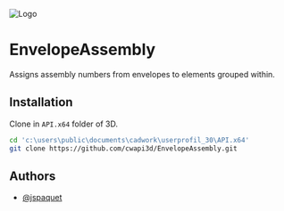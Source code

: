![Logo](https://filehost.cadwork.ca/cadwork_logo.png)

# EnvelopeAssembly

Assigns assembly numbers from envelopes to elements grouped within.

## Installation

Clone in `API.x64` folder of 3D.

```bash
cd 'c:\users\public\documents\cadwork\userprofil_30\API.x64'
git clone https://github.com/cwapi3d/EnvelopeAssembly.git
```

## Authors

- [@jspaquet](https://www.github.com/jspaquet)

